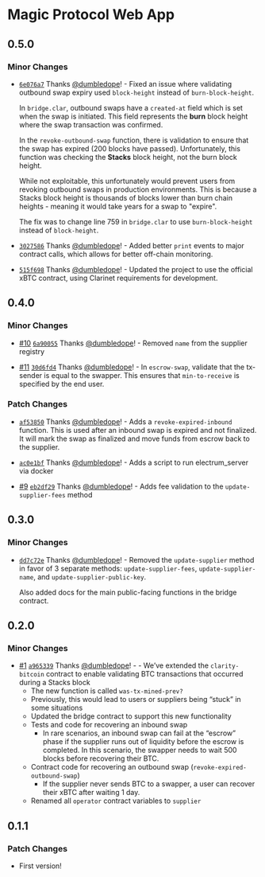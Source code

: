 # Magic Protocol Web App

## 0.5.0

### Minor Changes

- [`6e076a7`](https://github.com/magicstx/magic-protocol/commit/6e076a7d503e61199ed7c426f1682c8c1edccdc9) Thanks [@dumbledope](https://github.com/dumbledope)! - Fixed an issue where validating outbound swap expiry used `block-height` instead of `burn-block-height`.

  In `bridge.clar`, outbound swaps have a `created-at` field which is set when the swap is initiated. This field represents the **burn** block height where the swap transaction was confirmed.

  In the `revoke-outbound-swap` function, there is validation to ensure that the swap has expired (200 blocks have passed). Unfortunately, this function was checking the **Stacks** block height, not the burn block height.

  While not exploitable, this unfortunately would prevent users from revoking outbound swaps in production environments. This is because a Stacks block height is thousands of blocks lower than burn chain heights - meaning it would take years for a swap to "expire".

  The fix was to change line 759 in `bridge.clar` to use `burn-block-height` instead of `block-height`.

* [`3027586`](https://github.com/magicstx/magic-protocol/commit/3027586805ec3e0eb73230dcce7e77da7cbfcd9f) Thanks [@dumbledope](https://github.com/dumbledope)! - Added better `print` events to major contract calls, which allows for better off-chain monitoring.

- [`515f698`](https://github.com/magicstx/magic-protocol/commit/515f698fbfe88e49e9621ff2ad6b83006f8af473) Thanks [@dumbledope](https://github.com/dumbledope)! - Updated the project to use the official xBTC contract, using Clarinet requirements for development.

## 0.4.0

### Minor Changes

- [#10](https://github.com/magicstx/magic-protocol/pull/10) [`6a90055`](https://github.com/magicstx/magic-protocol/commit/6a90055fe41b0faaf575a32c1ecce92551f34a1b) Thanks [@dumbledope](https://github.com/dumbledope)! - Removed `name` from the supplier registry

* [#11](https://github.com/magicstx/magic-protocol/pull/11) [`30d6fd4`](https://github.com/magicstx/magic-protocol/commit/30d6fd42134371e98615b9eb5c07223652151be4) Thanks [@dumbledope](https://github.com/dumbledope)! - In `escrow-swap`, validate that the tx-sender is equal to the swapper. This ensures that `min-to-receive` is specified by the end user.

### Patch Changes

- [`af53850`](https://github.com/magicstx/magic-protocol/commit/af53850bcf2b67308fae0a36189da29fdecc9424) Thanks [@dumbledope](https://github.com/dumbledope)! - Adds a `revoke-expired-inbound` function. This is used after an inbound swap is expired and not finalized. It will mark the swap as finalized and move funds from escrow back to the supplier.

* [`ac0e1bf`](https://github.com/magicstx/magic-protocol/commit/ac0e1bfd4574252fa4830ee9627a1690048982a4) Thanks [@dumbledope](https://github.com/dumbledope)! - Adds a script to run electrum_server via docker

- [#9](https://github.com/magicstx/magic-protocol/pull/9) [`eb2df29`](https://github.com/magicstx/magic-protocol/commit/eb2df2917b2c2b373dbdad8898541b33fad94580) Thanks [@dumbledope](https://github.com/dumbledope)! - Adds fee validation to the `update-supplier-fees` method

## 0.3.0

### Minor Changes

- [`dd7c72e`](https://github.com/magicstx/magic-protocol/commit/dd7c72ef3bf21dcc7f545ed7acbd952b9f72b0bc) Thanks [@dumbledope](https://github.com/dumbledope)! - Removed the `update-supplier` method in favor of 3 separate methods: `update-supplier-fees`, `update-supplier-name`, and `update-supplier-public-key`.

  Also added docs for the main public-facing functions in the bridge contract.

## 0.2.0

### Minor Changes

- [#1](https://github.com/magicstx/magic-protocol/pull/1) [`a965339`](https://github.com/magicstx/magic-protocol/commit/a96533936e0bd5cc72c4e412d14ad257e01bba49) Thanks [@dumbledope](https://github.com/dumbledope)! - - We’ve extended the `clarity-bitcoin` contract to enable validating BTC transactions that occurred during a Stacks block
  - The new function is called `was-tx-mined-prev?`
  - Previously, this would lead to users or suppliers being “stuck” in some situations
  - Updated the bridge contract to support this new functionality
  - Tests and code for recovering an inbound swap
    - In rare scenarios, an inbound swap can fail at the “escrow” phase if the supplier runs out of liquidity before the escrow is completed. In this scenario, the swapper needs to wait 500 blocks before recovering their BTC.
  - Contract code for recovering an outbound swap (`revoke-expired-outbound-swap`)
    - If the supplier never sends BTC to a swapper, a user can recover their xBTC after waiting 1 day.
  - Renamed all `operator` contract variables to `supplier`

## 0.1.1

### Patch Changes

- First version!
